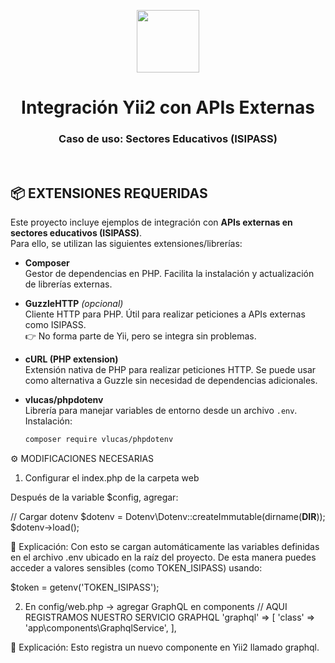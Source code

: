 <p align="center">
    <a href="https://github.com/yiisoft" target="_blank">
        <img src="https://avatars0.githubusercontent.com/u/993323" height="100px">
    </a>
    <h1 align="center">Integración Yii2 con APIs Externas</h1>
    <h3 align="center">Caso de uso: Sectores Educativos (ISIPASS)</h3>
    <br>
</p>

📦 EXTENSIONES REQUERIDAS
-------------------------

Este proyecto incluye ejemplos de integración con **APIs externas en sectores educativos (ISIPASS)**.  
Para ello, se utilizan las siguientes extensiones/librerías:

- **Composer**  
  Gestor de dependencias en PHP. Facilita la instalación y actualización de librerías externas.  

- **GuzzleHTTP** *(opcional)*  
  Cliente HTTP para PHP. Útil para realizar peticiones a APIs externas como ISIPASS.  
  👉 No forma parte de Yii, pero se integra sin problemas.  

- **cURL (PHP extension)**  
  Extensión nativa de PHP para realizar peticiones HTTP. Se puede usar como alternativa a Guzzle sin necesidad de dependencias adicionales.  

- **vlucas/phpdotenv**  
  Librería para manejar variables de entorno desde un archivo `.env`.  
  Instalación:
  ```bash
  composer require vlucas/phpdotenv

⚙️ MODIFICACIONES NECESARIAS
1. Configurar el index.php de la carpeta web

Después de la variable $config, agregar:

// Cargar dotenv
$dotenv = Dotenv\Dotenv::createImmutable(dirname(__DIR__));
$dotenv->load();


📖 Explicación:
Con esto se cargan automáticamente las variables definidas en el archivo .env ubicado en la raíz del proyecto.
De esta manera puedes acceder a valores sensibles (como TOKEN_ISIPASS) usando:

$token = getenv('TOKEN_ISIPASS');

2. En config/web.php → agregar GraphQL en components
// AQUI REGISTRAMOS NUESTRO SERVICIO GRAPHQL
'graphql' => [
    'class' => 'app\components\GraphqlService',
],


📖 Explicación:
Esto registra un nuevo componente en Yii2 llamado graphql.

